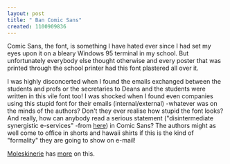 ```yaml
--- 
layout: post
title: " Ban Comic Sans"
created: 1100909836
---
```

Comic Sans, the font, is something I have hated ever since I had set my eyes upon it on a bleary  Windows 95 terminal in my school. But unfortunately everybody else thought otherwise and every poster that was printed through the school printer had this font plastered all over it. 

I was highly disconcerted when I found the emails exchanged between the students and profs or the secretaries to Deans and the students were written in this vile font too! I was shocked when I found even companies using this stupid font for their emails (internal/external) -whatever was on the minds of the authors? Don't they ever realise how stupid the font looks? And really, how can anybody read a serious statement ("disintermediate synergistic e-services" -from <a href="http://www.dack.com/web/bullshit.html">here</a>)  in Comic Sans? The authors might as well come to office in shorts and hawaii shirts if this is the kind of "formality" they are going to show on e-mail! 

<a href="http://www.moleskinerie.com/">Moleskinerie</a> has <a href="http://www.moleskinerie.com/2004/11/ban_comic_sans.html">more</a> on this.

